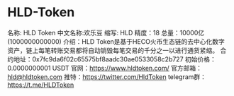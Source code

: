 # HLD-Token

名称: HLD Token
中文名称:欢乐豆
缩写: HLD
精度：18
总量：10000亿(1000000000000)
介绍：HLD Token是基于HECO火币生态链的去中心化数字资产，链上每笔转账交易都将自动销毁每笔交易的千分之一以进行通货紧缩。
合约地址：0x7fc9da6f02c65575bf8aadc30ae0533058c2b727
初始价格：0.0000000001 USDT
官网：https://www.hldtoken.com/
官方邮箱：hld@hldtoken.com
推特：https://twitter.com/HldToken
telegram群：https://t.me/HLDToken
